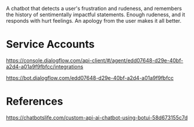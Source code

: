 A chatbot that detects a user's frustration and rudeness, and remembers the history of sentimentally impactful statements. Enough rudeness, and it responds with hurt feelings. An apology from the user makes it all better.

# Service Accounts
https://console.dialogflow.com/api-client/#/agent/edd07648-d29e-40bf-a2d4-a01a9f9fbfcc/integrations

https://bot.dialogflow.com/edd07648-d29e-40bf-a2d4-a01a9f9fbfcc 

# References

https://chatbotslife.com/custom-api-ai-chatbot-using-botui-58d673155c7d